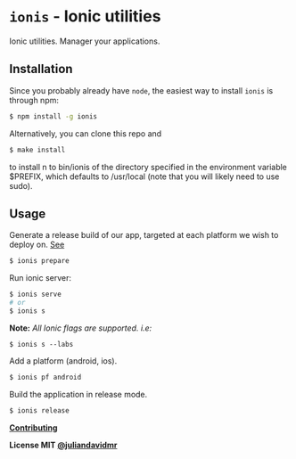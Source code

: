 # `ionis` - Ionic utilities

Ionic utilities. Manager your applications.

## Installation

Since you probably already have `node`, the easiest way to install `ionis` is through npm:

```sh
$ npm install -g ionis
```
Alternatively, you can clone this repo and

```sh
$ make install
```
to install n to bin/ionis of the directory specified in the environment variable $PREFIX, which defaults to /usr/local (note that you will likely need to use sudo).

## Usage

Generate a release build of our app, targeted at each platform we wish to deploy on. [See](http://ionicframework.com/docs/v1/guide/publishing.html)
```sh
$ ionis prepare
```

Run ionic server:
```sh
$ ionis serve
# or
$ ionis s
```
**Note:** _All Ionic flags are supported. i.e:_
```
$ ionis s --labs
```

Add a platform (android, ios).
```sh
$ ionis pf android
```

Build the application in release mode.
```sh
$ ionis release
```

**[Contributing](./.github/CONTRIBUTING.md)**

**License MIT [@juliandavidmr](https://github.com/juliandavidmr)**